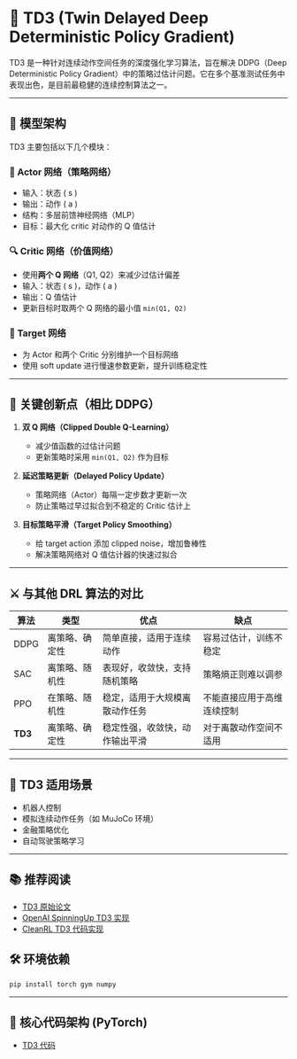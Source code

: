 # 🧠 TD3 (Twin Delayed Deep Deterministic Policy Gradient)

TD3 是一种针对连续动作空间任务的深度强化学习算法，旨在解决 DDPG（Deep Deterministic Policy Gradient）中的策略过估计问题。它在多个基准测试任务中表现出色，是目前最稳健的连续控制算法之一。

---

## 📌 模型架构

TD3 主要包括以下几个模块：

### 🎯 Actor 网络（策略网络）
- 输入：状态 \( s \)
- 输出：动作 \( a \)
- 结构：多层前馈神经网络（MLP）
- 目标：最大化 critic 对动作的 Q 值估计

### 🔍 Critic 网络（价值网络）
- 使用**两个 Q 网络**（Q1, Q2）来减少过估计偏差
- 输入：状态 \( s \)，动作 \( a \)
- 输出：Q 值估计
- 更新目标时取两个 Q 网络的最小值 `min(Q1, Q2)`

### 💾 Target 网络
- 为 Actor 和两个 Critic 分别维护一个目标网络
- 使用 soft update 进行慢速参数更新，提升训练稳定性

---

## 🔑 关键创新点（相比 DDPG）

1. **双 Q 网络（Clipped Double Q-Learning）**
   - 减少值函数的过估计问题
   - 更新策略时采用 `min(Q1, Q2)` 作为目标

2. **延迟策略更新（Delayed Policy Update）**
   - 策略网络（Actor）每隔一定步数才更新一次
   - 防止策略过早过拟合到不稳定的 Critic 估计上

3. **目标策略平滑（Target Policy Smoothing）**
   - 给 target action 添加 clipped noise，增加鲁棒性
   - 解决策略网络对 Q 值估计器的快速过拟合

---

## ⚔️ 与其他 DRL 算法的对比

| 算法      | 类型       | 优点                                  | 缺点                                  |
|-----------|------------|---------------------------------------|---------------------------------------|
| DDPG      | 离策略、确定性 | 简单直接，适用于连续动作             | 容易过估计，训练不稳定                |
| SAC       | 离策略、随机性 | 表现好，收敛快，支持随机策略         | 策略熵正则难以调参                    |
| PPO       | 在策略、随机性 | 稳定，适用于大规模离散动作任务       | 不能直接应用于高维连续控制            |
| **TD3**   | 离策略、确定性 | 稳定性强，收敛快，动作输出平滑       | 对于离散动作空间不适用                |

---

## 🚀 TD3 适用场景

- 机器人控制
- 模拟连续动作任务（如 MuJoCo 环境）
- 金融策略优化
- 自动驾驶策略学习

---

## 📚 推荐阅读

- [TD3 原始论文](https://arxiv.org/abs/1802.09477)
- [OpenAI SpinningUp TD3 实现](https://spinningup.openai.com/en/latest/algorithms/td3.html)
- [CleanRL TD3 代码实现](https://github.com/vwxyzjn/cleanrl/blob/master/cleanrl/td3_continuous_action.py)



## 🛠️ 环境依赖

```bash
pip install torch gym numpy
```
---

## 🧩 核心代码架构 (PyTorch)
- [TD3 代码](https://github.com/ZhengYuhaoBUPT/DRL-Pytorch/tree/main/4.2%20TD3)
